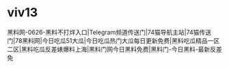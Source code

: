 # viv13
黑料网-0626-黑料不打烊入口|Telegram频道传送门|74猫导航主站|74猫传送门|78黑料网|今日吃瓜51大瓜|今日吃瓜热门大瓜每日更新免费|黑料吃瓜精品一区二区|黑料吃瓜反差婊爆料上海|黑料门网今日黑料免费|黑料门-今日黑料-最新反差免
